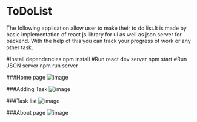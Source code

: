 # ToDoList
 The following application allow user to make their to do list.It is made by basic implementation of react js library for ui as well as json server for backend. With the help of this you can track your progress of work or any other task.

#Install dependencies
 npm install
#Run react dev server
 npm start
#Run JSON server
 npm run server

###Home page
![image](https://user-images.githubusercontent.com/55053502/113379874-58428a80-9398-11eb-9afb-663f596e4a59.png)

###Adding Task
![image](https://user-images.githubusercontent.com/55053502/113380043-cbe49780-9398-11eb-9144-6a49016b163b.png)

###Task list
![image](https://user-images.githubusercontent.com/55053502/113380094-e9196600-9398-11eb-8de5-bafedceba4b6.png)

###About page
![image](https://user-images.githubusercontent.com/55053502/113380123-fc2c3600-9398-11eb-9996-8fd49780ecab.png)



